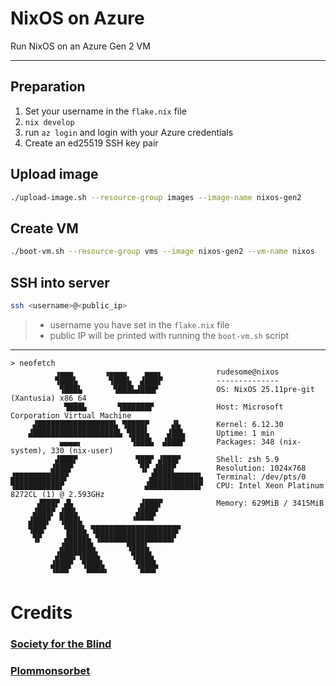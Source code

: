 # NixOS on Azure
Run NixOS on an Azure Gen 2 VM

---

## Preparation

1. Set your username in the `flake.nix` file
2. `nix develop`
3. run `az login` and login with your Azure credentials
4. Create an ed25519 SSH key pair

## Upload image

```sh
./upload-image.sh --resource-group images --image-name nixos-gen2
```
## Create VM

```sh
./boot-vm.sh --resource-group vms --image nixos-gen2 --vm-name nixos
```

## SSH into server

```sh
ssh <username>@<public_ip>
```

>
> - username you have set in the `flake.nix` file
> - public IP will be printed with running the `boot-vm.sh` script

---

```
> neofetch
          ▗▄▄▄       ▗▄▄▄▄    ▄▄▄▖            rudesome@nixos
          ▜███▙       ▜███▙  ▟███▛            --------------
           ▜███▙       ▜███▙▟███▛             OS: NixOS 25.11pre-git (Xantusia) x86_64
            ▜███▙       ▜██████▛              Host: Microsoft Corporation Virtual Machine
     ▟█████████████████▙ ▜████▛     ▟▙        Kernel: 6.12.30
    ▟███████████████████▙ ▜███▙    ▟██▙       Uptime: 1 min
           ▄▄▄▄▖           ▜███▙  ▟███▛       Packages: 348 (nix-system), 330 (nix-user)
          ▟███▛             ▜██▛ ▟███▛        Shell: zsh 5.9
         ▟███▛               ▜▛ ▟███▛         Resolution: 1024x768
▟███████████▛                  ▟██████████▙   Terminal: /dev/pts/0
▜██████████▛                  ▟███████████▛   CPU: Intel Xeon Platinum 8272CL (1) @ 2.593GHz
      ▟███▛ ▟▙               ▟███▛            Memory: 629MiB / 3415MiB
     ▟███▛ ▟██▙             ▟███▛
    ▟███▛  ▜███▙           ▝▀▀▀▀
    ▜██▛    ▜███▙ ▜██████████████████▛
     ▜▛     ▟████▙ ▜████████████████▛
           ▟██████▙       ▜███▙
          ▟███▛▜███▙       ▜███▙
         ▟███▛  ▜███▙       ▜███▙
         ▝▀▀▀    ▀▀▀▀▘       ▀▀▀▘
```

# Credits

### [Society for the Blind](https://github.com/society-for-the-blind/nixos-azure-deploy)
### [Plommonsorbet](https://github.com/Plommonsorbet/nixos-azure-gen-2-vm-example)
